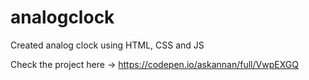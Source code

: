 # analogclock
Created analog clock using HTML, CSS and JS

Check the project here -> https://codepen.io/askannan/full/VwpEXGQ
